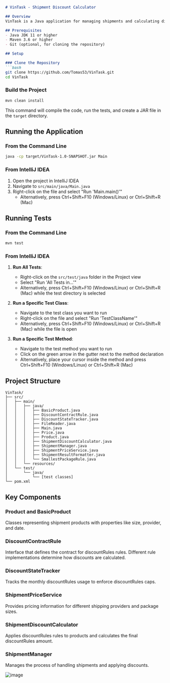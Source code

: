 ```markdown
# VinTask - Shipment Discount Calculator

## Overview
VinTask is a Java application for managing shipments and calculating discounts based on various rules and conditions. The application allows for flexible discountRules strategies and tracks monthly discountRules limits.

## Prerequisites
- Java JDK 11 or higher
- Maven 3.6 or higher
- Git (optional, for cloning the repository)

## Setup

### Clone the Repository
```bash
git clone https://github.com/Tomas53/VinTask.git
cd VinTask
```

### Build the Project
```bash
mvn clean install
```

This command will compile the code, run the tests, and create a JAR file in the `target` directory.

## Running the Application

### From the Command Line
```bash
java -cp target/VinTask-1.0-SNAPSHOT.jar Main
```

### From IntelliJ IDEA
1. Open the project in IntelliJ IDEA
2. Navigate to `src/main/java/Main.java`
3. Right-click on the file and select "Run 'Main.main()'"
   - Alternatively, press Ctrl+Shift+F10 (Windows/Linux) or Ctrl+Shift+R (Mac)

## Running Tests

### From the Command Line
```bash
mvn test
```

### From IntelliJ IDEA
1. **Run All Tests**:
   - Right-click on the `src/test/java` folder in the Project view
   - Select "Run 'All Tests in...'"
   - Alternatively, press Ctrl+Shift+F10 (Windows/Linux) or Ctrl+Shift+R (Mac) while the test directory is selected

2. **Run a Specific Test Class**:
   - Navigate to the test class you want to run
   - Right-click on the file and select "Run 'TestClassName'"
   - Alternatively, press Ctrl+Shift+F10 (Windows/Linux) or Ctrl+Shift+R (Mac) while the file is open

3. **Run a Specific Test Method**:
   - Navigate to the test method you want to run
   - Click on the green arrow in the gutter next to the method declaration
   - Alternatively, place your cursor inside the method and press Ctrl+Shift+F10 (Windows/Linux) or Ctrl+Shift+R (Mac)

## Project Structure
```
VinTask/
├── src/
│   ├── main/
│   │   ├── java/
│   │   │   ├── BasicProduct.java
│   │   │   ├── DiscountContractRule.java
│   │   │   ├── DiscountStateTracker.java
│   │   │   ├── FileReader.java
│   │   │   ├── Main.java
│   │   │   ├── Price.java
│   │   │   ├── Product.java
│   │   │   ├── ShipmentDiscountCalculator.java
│   │   │   ├── ShipmentManager.java
│   │   │   ├── ShipmentPriceService.java
│   │   │   ├── ShipmentResultFormatter.java
│   │   │   └── SmallestPackageRule.java
│   │   └── resources/
│   └── test/
│       └── java/
│           └── [test classes]
└── pom.xml
```

## Key Components

### Product and BasicProduct
Classes representing shipment products with properties like size, provider, and date.

### DiscountContractRule
Interface that defines the contract for discountRules rules. Different rule implementations determine how discounts are calculated.

### DiscountStateTracker
Tracks the monthly discountRules usage to enforce discountRules caps.

### ShipmentPriceService
Provides pricing information for different shipping providers and package sizes.

### ShipmentDiscountCalculator
Applies discountRules rules to products and calculates the final discountRules amount.

### ShipmentManager
Manages the process of handling shipments and applying discounts.

![image](https://github.com/user-attachments/assets/3340c622-b8a3-486d-96b0-fa085828a6a2)
